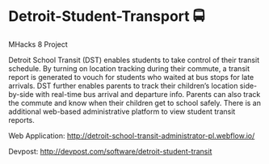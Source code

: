 # Detroit-Student-Transport :oncoming_bus:
MHacks 8 Project

Detroit School Transit (DST) enables students to take control of their transit schedule. By turning on location tracking 
during their commute, a transit report is generated to vouch for students who waited at bus stops for late arrivals. DST 
further enables parents to track their children’s location side-by-side with real-time bus arrival and departure info. Parents 
can also track the commute and know when their children get to school safely. There is an additional web-based administrative 
platform to view student transit reports.

Web Application: http://detroit-school-transit-administrator-pl.webflow.io/

Devpost: http://devpost.com/software/detroit-student-transit

<!--
![Entering your data](./Helper\ Files/Screenshots/Trip-Data.png =200x355)
![Tracking your location](./Helper\ Files/Screenshots/Location-Tracking.png =200x355)
![Trip summary](./Helper\ Files/Screenshots/Summary.png =200x355)
![Feedback](./Helper\ Files/Screenshots/Feedback.png =200x355)
![Finished your trip](./Helper\ Files/Screenshots/Trip-Completed.png =200x355)
-->
